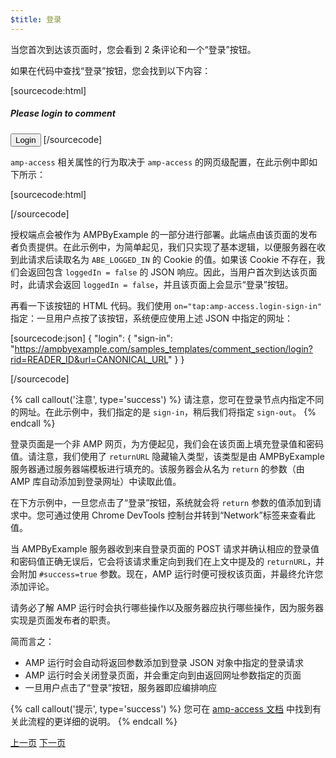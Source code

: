 ```yaml
---
$title: 登录
---
```


当您首次到达该页面时，您会看到 2 条评论和一个“登录”按钮。

<amp-img src="/static/img/login-button.png" alt="登录按钮" height="290" width="300"></amp-img>

如果在代码中查找“登录”按钮，您会找到以下内容：

[sourcecode:html]
<span amp-access="NOT loggedIn" role="button" tabindex="0" amp-access-hide>
  <h5>Please login to comment</h5>
  <button on="tap:amp-access.login-sign-in" class="button-primary comment-button">Login</button>
</span>
[/sourcecode]

`amp-access` 相关属性的行为取决于 `amp-access` 的网页级配置，在此示例中即如下所示：

[sourcecode:html]
<script id="amp-access" type="application/json">
  {
    "authorization": "https://ampbyexample.com/samples_templates/comment_section/authorization?rid=READER_ID&url=CANONICAL_URL&ref=DOCUMENT_REFERRER&_=RANDOM",
    "noPingback": "true",
    "login": {
      "sign-in": "https://ampbyexample.com/samples_templates/comment_section/login?rid=READER_ID&url=CANONICAL_URL",
      "sign-out": "https://ampbyexample.com/samples_templates/comment_section/logout"
    },
    "authorizationFallbackResponse": {
      "error": true,
      "loggedIn": false
    }
  }
</script>
[/sourcecode]

授权端点会被作为 AMPByExample 的一部分进行部署。此端点由该页面的发布者负责提供。在此示例中，为简单起见，我们只实现了基本逻辑，以便服务器在收到此请求后读取名为 `ABE_LOGGED_IN` 的 Cookie 的值。如果该 Cookie 不存在，我们会返回包含 `loggedIn = false` 的 JSON 响应。因此，当用户首次到达该页面时，此请求会返回 `loggedIn = false`，并且该页面上会显示“登录”按钮。

再看一下该按钮的 HTML 代码。我们使用 `on="tap:amp-access.login-sign-in"` 指定：一旦用户点按了该按钮，系统便应使用上述 JSON 中指定的网址：

[sourcecode:json]
{
    "login": {
    "sign-in": "https://ampbyexample.com/samples_templates/comment_section/login?rid=READER_ID&url=CANONICAL_URL"
  }
}

[/sourcecode]

{% call callout('注意', type='success') %}
请注意，您可在登录节点内指定不同的网址。在此示例中，我们指定的是 `sign-in`，稍后我们将指定 `sign-out`。
{% endcall %}

登录页面是一个非 AMP 网页，为方便起见，我们会在该页面上填充登录值和密码值。请注意，我们使用了 `returnURL` 隐藏输入类型，该类型是由 AMPByExample 服务器通过服务器端模板进行填充的。该服务器会从名为 `return` 的参数（由 AMP 库自动添加到登录网址）中读取此值。

在下方示例中，一旦您点击了“登录”按钮，系统就会将 `return` 参数的值添加到请求中。您可通过使用 Chrome DevTools 控制台并转到“Network”标签来查看此值。

<amp-img src="/static/img/return-parameter.png" alt="Return parameter" height="150" width="600"></amp-img>


当 AMPByExample 服务器收到来自登录页面的 POST 请求并确认相应的登录值和密码值正确无误后，它会将该请求重定向到我们在上文中提及的 `returnURL`，并会附加 `#success=true` 参数。现在，AMP 运行时便可授权该页面，并最终允许您添加评论。

请务必了解 AMP 运行时会执行哪些操作以及服务器应执行哪些操作，因为服务器实现是页面发布者的职责。

简而言之：

- AMP 运行时会自动将返回参数添加到登录 JSON 对象中指定的登录请求
- AMP 运行时会关闭登录页面，并会重定向到由返回网址参数指定的页面
- 一旦用户点击了“登录”按钮，服务器即应编排响应

{% call callout('提示', type='success') %}
您可在 [amp-access 文档](/zh_cn/docs/reference/components/amp-access#login-flow) 中找到有关此流程的更详细的说明。
{% endcall %}

<div class="prev-next-buttons">
  <a class="button prev-button" href="/zh_cn/docs/interaction_dynamic/login_requiring.html"><span class="arrow-prev">上一页</span></a>
  <a class="button next-button" href="/zh_cn/docs/interaction_dynamic/login_requiring/add_comment.html"><span class="arrow-next">下一页</span></a>
</div>
